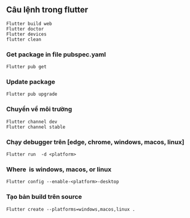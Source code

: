 ## Câu lệnh trong flutter 
```
Flutter build web
Flutter doctor
Flutter devices
flutter clean
```
### Get package in file pubspec.yaml
`Flutter pub get`

### Update package
`Flutter pub upgrade`

### Chuyển về môi trường
```
Flutter channel dev
Flutter channel stable
```
### Chạy  debugger trên  [edge, chrome, windows, macos, linux]
`Flutter run  -d <platform>`

### Where <platform> is windows, macos, or linux
`Flutter config --enable-<platform>-desktop`
  
### Tạo bản build trên source
`Flutter create --platforms=windows,macos,linux . `
